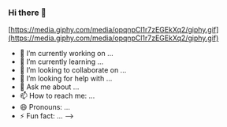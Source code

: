 ### Hi there 👋
[https://media.giphy.com/media/opqnpCl1r7zEGEkXq2/giphy.gif](https://media.giphy.com/media/opqnpCl1r7zEGEkXq2/giphy.gif)

- 🔭 I’m currently working on ...
- 🌱 I’m currently learning ...
- 👯 I’m looking to collaborate on ...
- 🤔 I’m looking for help with ...
- 💬 Ask me about ...
- 📫 How to reach me: ...
- 😄 Pronouns: ...
- ⚡ Fun fact: ...
-->
